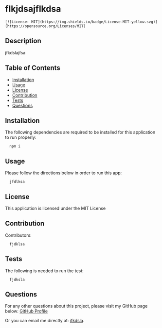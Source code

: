 
  
  # flkjdsajflkdsa
    [![License: MIT](https://img.shields.io/badge/License-MIT-yellow.svg)](https://opensource.org/Licenses/MIT)
   

  ## Description

  jfkdslajfsa

  ## Table of Contents
  
  * [Installation](#installation)
  * [Usage](#usage)
  * [License](#license)
  * [Contribution](#contribution)
  * [Tests](#tests)
  * [Questions](#questions)
 

  ## Installation

  The following dependencies are required to be installed for this application to run properly:
      
      npm i

  ## Usage

  Please follow the directions below in order to run this app:

      jfdlksa

  ## License

  This application is licensed under the MIT License 


  ## Contribution

  Contributors:

      fjdklsa

    
  ## Tests
  The following is needed to run the test: 

      fjdksla
    
  ## Questions

  For any other questions about this project, please visit my GitHub page below:
      [GitHub Profile](https://github.com/jfdksla/flkjdsajflkdsa)
    
  Or you can email me directly at: [jfkdsla](mailto:jfkdsla).
  
